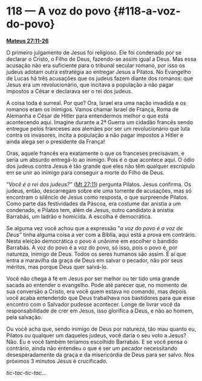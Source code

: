 # 118 — A voz do povo {#118-a-voz-do-povo}

[**Mateus 27:11-26**](http://bibliaonline.com.br/acf/mt/27/11-26)

O primeiro julgamento de Jesus foi religioso. Ele foi condenado por se declarar o Cristo, o Filho de Deus, fazendo-se assim igual a Deus. Mas essa acusação não era suficiente para o tribunal secular romano, por isso os judeus adotam outra estratégia ao entregar Jesus a Pilatos. No Evangelho de Lucas há três acusações que os judeus fazem diante dos romanos: que Jesus era um revolucionário, que incitava a população a não pagar impostos a César e declarava ser o rei dos judeus.

A coisa toda é surreal. Por que? Ora, Israel era uma nação invadida e os romanos eram os inimigos. Vamos chamar Israel de França, Roma de Alemanha e César de Hitler para entendermos melhor o que está acontecendo aqui. Imagine durante a 2ª Guerra um cidadão francês sendo entregue pelos franceses aos alemães por ser um revolucionário que luta contra os invasores, incita a população a não pagar impostos a Hitler e ainda alega ser o presidente da França!

Oras, aquele francês era exatamente o que os franceses precisavam, e seria um absurdo entregá-lo ao inimigo. Pois é o que acontece aqui. O ódio dos judeus contra Jesus é tão grande que eles não têm qualquer escrúpulo em se unir ao inimigo para conseguir a morte do Filho de Deus.

“_Você é o rei dos judeus?”_ ([Mt 27:11](http://bibliaonline.com.br/acf/mt/27/11)) pergunta Pilatos. Jesus confirma. Os judeus, então, descarregam sobre ele uma torrente de acusações, mas só encontram o silêncio de Jesus como resposta, o que surpreende Pilatos. Como parte das festividades da Páscoa, era costume dar anistia a um condenado, e Pilatos tem, além de Jesus, outro candidato à anistia: Barrabás, um ladrão e homicida. A escolha é democrática.

Se alguma vez você achou que a expressão “_a voz do povo é a voz de Deus”_ tinha alguma coisa a ver com a Bíblia, aqui está a prova em contrário. Nesta eleição democrática o povo é unânime em escolher o bandido Barrabás. A voz do povo é a voz do povo, só isso, pois o povo é, por natureza, inimigo de Deus. Todos os seres humanos são assim. É aí que entra a maravilha da graça de Deus em salvar o pecador, não por seus méritos, mas porque Deus quer salvá-lo.

Você não chega à fé em Jesus por ser melhor ou ter tido uma grande sacada ao entender o evangelho. Pode até parecer que, no momento de sua conversão a Cristo, era você quem estava no comando, mas depois você acaba entendendo que Deus trabalhava nos bastidores para que esse encontro com o Salvador pudesse acontecer. Longe de livrar você da responsabilidade de crer em Jesus, isso glorifica a Deus, e não ao homem, pela salvação.

Ou você acha que, sendo inimigo de Deus por natureza, tão mau quanto eu, Pilatos ou qualquer um daqueles judeus, você daria o seu voto a Jesus? Não. Eu e você também teríamos escolhido Barrabás. E se você pensa o contrário, ainda não entendeu o que é ser um pecador necessitando desesperadamente da graça e da misericórdia de Deus para ser salvo. Nos próximos 3 minutos Jesus é crucificado.

_tic-tac-tic-tac..._